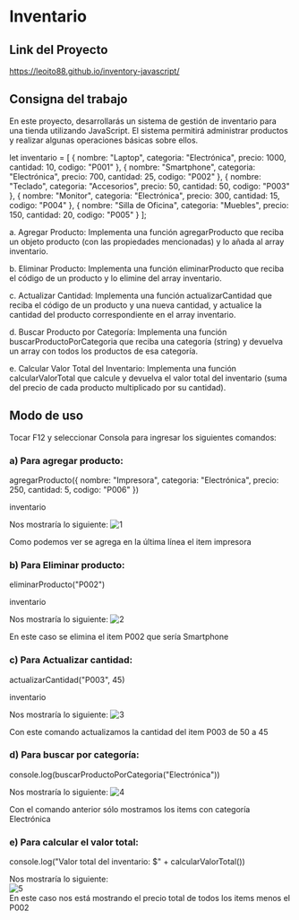 # Inventario
## Link del Proyecto
https://leoito88.github.io/inventory-javascript/

## Consigna del trabajo
En este proyecto, desarrollarás un sistema de gestión de inventario para una tienda utilizando JavaScript. El sistema permitirá administrar productos y realizar algunas operaciones básicas sobre ellos.

let inventario = [
    {
        nombre: "Laptop",
        categoria: "Electrónica",
        precio: 1000,
        cantidad: 10,
        codigo: "P001"
    },
    {
        nombre: "Smartphone",
        categoria: "Electrónica",
        precio: 700,
        cantidad: 25,
        codigo: "P002"
    },
    {
        nombre: "Teclado",
        categoria: "Accesorios",
        precio: 50,
        cantidad: 50,
        codigo: "P003"
    },
    {
        nombre: "Monitor",
        categoria: "Electrónica",
        precio: 300,
        cantidad: 15,
        codigo: "P004"
    },
    {
        nombre: "Silla de Oficina",
        categoria: "Muebles",
        precio: 150,
        cantidad: 20,
        codigo: "P005"
    }
];

a. Agregar Producto: Implementa una función agregarProducto que reciba un objeto producto (con las propiedades mencionadas) y lo añada al array inventario.

b. Eliminar Producto: Implementa una función eliminarProducto que reciba el código de un producto y lo elimine del array inventario.

c. Actualizar Cantidad: Implementa una función actualizarCantidad que reciba el código de un producto y una nueva cantidad, y actualice la cantidad del producto correspondiente en el array inventario.

d. Buscar Producto por Categoría: Implementa una función buscarProductoPorCategoria que reciba una categoría (string) y devuelva un array con todos los productos de esa categoría.

e. Calcular Valor Total del Inventario: Implementa una función calcularValorTotal que calcule y devuelva el valor total del inventario (suma del precio de cada producto multiplicado por su cantidad).

## Modo de uso

Tocar F12 y seleccionar Consola para ingresar los siguientes comandos:

### a) Para agregar producto:
agregarProducto({
nombre: "Impresora",
categoria: "Electrónica",
precio: 250,
cantidad: 5,
codigo: "P006"
})

inventario

Nos mostraría lo siguiente:
![1](https://github.com/leoito88/inventory-javascript/assets/59623841/07ce2585-b44a-43db-9a76-43ab34c4f2c5)

Como podemos ver se agrega en la última línea el item impresora

### b) Para Eliminar producto:
eliminarProducto("P002")

inventario

Nos mostraría lo siguiente:
![2](https://github.com/leoito88/inventory-javascript/assets/59623841/4765aa4d-e3c7-4a41-a748-d769df303ad3)

En este caso se elimina el item P002 que sería Smartphone

### c) Para Actualizar cantidad:
actualizarCantidad("P003", 45)

inventario

Nos mostraría lo siguiente:
![3](https://github.com/leoito88/inventory-javascript/assets/59623841/00115b9b-03db-4a1e-8f0b-c384e0fe4207)

Con este comando actualizamos la cantidad del item P003 de 50 a 45

### d) Para buscar por categoría:
console.log(buscarProductoPorCategoria("Electrónica"))

Nos mostraría lo siguiente:
![4](https://github.com/leoito88/inventory-javascript/assets/59623841/622a8016-8c27-48c6-83a3-ba51a88b6759)

Con el comando anterior sólo mostramos los items con categoría Electrónica

### e) Para calcular el valor total:
console.log("Valor total del inventario: $" + calcularValorTotal())

Nos mostraría lo siguiente: <br>
![5](https://github.com/leoito88/inventory-javascript/assets/59623841/13aeccc7-92ce-480e-b136-bd49984e74b1) <br>
En este caso nos está mostrando el precio total de todos los items menos el P002




